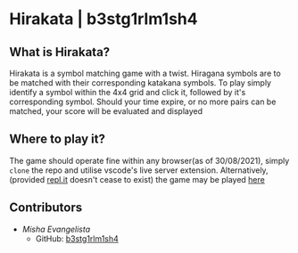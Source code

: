# Hirakata | b3stg1rlm1sh4
## What is Hirakata?
Hirakata is a symbol matching game with a twist. Hiragana symbols are to be matched with their corresponding katakana symbols. To play simply identify a symbol within the 4x4 grid and click it, followed by it's corresponding symbol. Should your time expire, or no more pairs can be matched, your score will be evaluated and displayed
## Where to play it?
The game should operate fine within any browser(as of 30/08/2021), simply `clone` the repo and utilise vscode's live server extension. Alternatively, (provided [repl.it](https://replit.com) doesn't cease to exist) the game may be played [here](https://Hirakata.b3stg1rlm1sh4.repl.co)
## Contributors
+ *Misha Evangelista*
  + GitHub: [b3stg1rlm1sh4](https://github.com/b3stg1rlm1sh4)